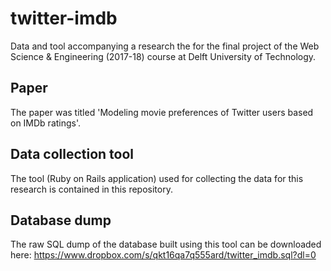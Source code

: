 # twitter-imdb
Data and tool accompanying a research the for the final project of the Web Science & Engineering (2017-18) course at Delft University of Technology.

## Paper

The paper was titled 'Modeling movie preferences of Twitter users based on IMDb ratings'.

## Data collection tool

The tool (Ruby on Rails application) used for collecting the data for this research is contained in this repository.

## Database dump

The raw SQL dump of the database built using this tool can be downloaded here: https://www.dropbox.com/s/qkt16qa7q555ard/twitter_imdb.sql?dl=0

